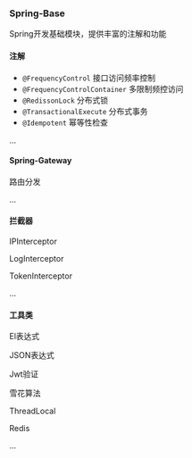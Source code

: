 ### Spring-Base

Spring开发基础模块，提供丰富的注解和功能

#### 注解

- ```@FrequencyControl``` 接口访问频率控制
- ```@FrequencyControlContainer``` 多限制频控访问
- ```@RedissonLock``` 分布式锁
- ```@TransactionalExecute``` 分布式事务
- ```@Idempotent``` 幂等性检查

...

#### Spring-Gateway

路由分发

...

#### 拦截器

IPInterceptor

LogInterceptor

TokenInterceptor

...

#### 工具类

El表达式

JSON表达式

Jwt验证

雪花算法

ThreadLocal

Redis

...

